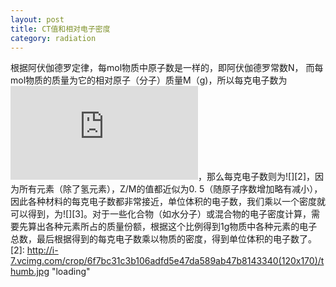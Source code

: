 ```yaml
---
layout: post
title: CT值和相对电子密度
category: radiation
---
```

根据阿伏伽德罗定律，每mol物质中原子数是一样的，即阿伏伽德罗常数N， 而每mol物质的质量为它的相对原子（分子）质量M（g)，所以每克电子数为![equation](http://latex.codecogs.com/gif.latex?1%2Bsin%28mc%5E2%29%0D%0A)，那么每克电子数则为![][2]，因为所有元素（除了氢元素），Z/M的值都近似为0.  5（随原子序数增加略有减小），因此各种材料的每克电子数都非常接近，单位体积的电子数，我们乘以一个密度就可以得到，为![][3]。对于一些化合物（如水分子）或混合物的电子密度计算，需要先算出各种元素所占的质量份额，根据这个比例得到1g物质中各种元素的电子总数，最后根据得到的每克电子数乘以物质的密度，得到单位体积的电子数了。   
  [2]: http://i-7.vcimg.com/crop/6f7bc31c3b106adfd5e47da589ab47b8143340(120x170)/thumb.jpg "loading"